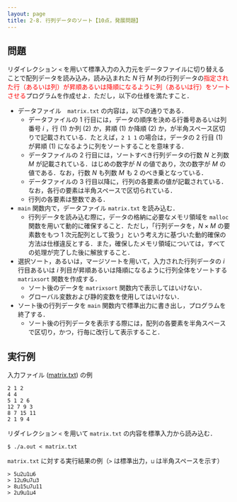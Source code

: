 ```yaml
---
layout: page
title: 2-8. 行列データのソート【10点，発展問題】
---
```


## 問題
リダイレクション `<` を用いて標準入力の入力元をデータファイルに切り替えることで配列データを読み込み，読み込まれた $N$ 行 $M$ 列の行列データの<font color="red">指定された行（あるいは列）が昇順あるいは降順になるように列（あるいは行）をソートさせる</font>プログラムを作成せよ．ただし，以下の仕様を満たすこと．

- データファイル　`matrix.txt` の内容は，以下の通りである．
  - データファイルの 1 行目には，データの順序を決める行番号あるいは列番号 $i$ ，行 (1) か列 (2) か，昇順 (1) か降順 (2) か，が半角スペース区切りで記載されている．たとえば，`2 1 1` の場合は，データの 2 行目 (1) が昇順 (1) になるように列をソートすることを意味する．
  - データファイルの 2 行目には，ソートすべき行列データの行数 $N$ と列数 $M$ が記載されている．はじめの数字が $N$ の値であり，次の数字が $M$ の値である．なお，行数 $N$ も列数 $M$ も 2 のべき乗となっている．
  - データファイルの 3 行目以降に，行列の各要素の値が記載されている．なお，各行の要素は半角スペースで区切られている．
  - 行列の各要素は整数である．
- `main` 関数内で，データファイル `matrix.txt` を読み込む．
  - 行列データを読み込む際に，データの格納に必要なメモリ領域を `malloc` 関数を用いて動的に確保すること．ただし，「行列データを，$N \times M$ の要素数をもつ 1 次元配列として扱う」という考え方に基づいた動的確保の方法は仕様違反とする．また，確保したメモリ領域については，すべての処理が完了した後に解放すること．
- 選択ソート，あるいは，マージソートを用いて，入力された行列データの $i$ 行目あるいは $i$ 列目が昇順あるいは降順になるように行列全体をソートする `matrixsort` 関数を作成する．
  - ソート後のデータを `matrixsort` 関数内で表示してはいけない．
  - グローバル変数および静的変数を使用してはいけない．
- ソート後の行列データを `main` 関数内で標準出力に書き出し，プログラムを終了する．
  - ソート後の行列データを表示する際には，配列の各要素を半角スペースで区切り，かつ，行毎に改行して表示すること．

## 実行例
入力ファイル ([matrix.txt](./matrix.txt)) の例

```
2 1 2
4 4
5 1 2 6
12 7 9 3
8 7 15 11
2 1 9 4
```

リダイレクション `<` を用いて `matrix.txt` の内容を標準入力から読み込む．

```
$ ./a.out < matrix.txt
```

`matrix.txt` に対する実行結果の例（`>` は標準出力，`⊔` は半角スペースを示す）

```
> 5⊔2⊔1⊔6
> 12⊔9⊔7⊔3
> 8⊔15⊔7⊔11
> 2⊔9⊔1⊔4
```
